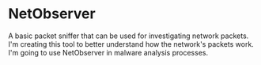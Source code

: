 # NetObserver
A basic packet sniffer that can be used for investigating network packets. I'm creating this tool to better understand how the network's packets work. I'm going to use NetObserver in malware analysis processes.
